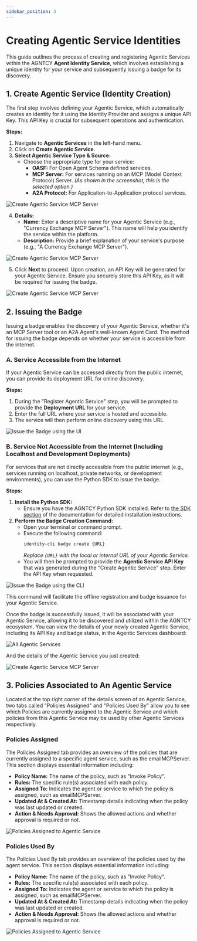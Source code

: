 ```yaml
---
sidebar_position: 3
---
```


# Creating Agentic Service Identities

This guide outlines the process of creating and registering Agentic Services within the AGNTCY **Agent Identity Service**, which involves establishing a unique identity for your service and subsequently issuing a badge for its discovery.

## 1. Create Agentic Service (Identity Creation)

The first step involves defining your Agentic Service, which automatically creates an identity for it using the Identity Provider and assigns a unique API Key. This API Key is crucial for subsequent operations and authentication.

**Steps:**

1.  Navigate to **Agentic Services** in the left-hand menu.
2.  Click on **Create Agentic Service**.
3.  **Select Agentic Service Type & Source:**
    - Choose the appropriate type for your service:
      - **OASF:** For Open Agent Schema defined services.
      - **MCP Server:** For services running on an MCP (Model Context Protocol) Server. _(As shown in the screenshot, this is the selected option.)_
      - **A2A Protocol:** For Application-to-Application protocol services.

![Create Agentic Service MCP Server](/img/agentic-service-mcp.png)

4.  **Details:**
    - **Name:** Enter a descriptive name for your Agentic Service (e.g., "Currency Exchange MCP Server"). This name will help you identify the service within the platform.
    - **Description:** Provide a brief explanation of your service's purpose (e.g., "A Currency Exchange MCP Server").

![Create Agentic Service MCP Server](/img/agentic-service-mcp-2.png)

5.  Click **Next** to proceed. Upon creation, an API Key will be generated for your Agentic Service. Ensure you securely store this API Key, as it will be required for issuing the badge.

![Create Agentic Service MCP Server](/img/agentic-service-mcp-no-badge.png)

## 2. Issuing the Badge

Issuing a badge enables the discovery of your Agentic Service, whether it's an MCP Server tool or an A2A Agent's well-known Agent Card. The method for issuing the badge depends on whether your service is accessible from the internet.

### A. Service Accessible from the Internet

If your Agentic Service can be accessed directly from the public internet, you can provide its deployment URL for online discovery.

**Steps:**

1.  During the "Register Agentic Service" step, you will be prompted to provide the **Deployment URL** for your service.
2.  Enter the full URL where your service is hosted and accessible.
3.  The service will then perform online discovery using this URL.

![Issue the Badge using the UI](/img/issue-badge-online.png)

### B. Service Not Accessible from the Internet (Including Localhost and Development Deployments)

For services that are not directly accessible from the public internet (e.g., services running on localhost, private networks, or development environments), you can use the Python SDK to issue the badge.

**Steps:**

1.  **Install the Python SDK:**
    - Ensure you have the AGNTCY Python SDK installed. Refer to [the SDK section](/docs/sdk) of the documentation for detailed installation instructions.
2.  **Perform the Badge Creation Command:**
    - Open your terminal or command prompt.
    - Execute the following command:
      ```bash
      identity-cli badge create {URL}
      ```
      _Replace `{URL}` with the local or internal URL of your Agentic Service._
    - You will then be prompted to provide the **Agentic Service API Key** that was generated during the "Create Agentic Service" step. Enter the API Key when requested.

![Issue the Badge using the CLI](/img/issue-badge-offline.png)

This command will facilitate the offline registration and badge issuance for your Agentic Service.

Once the badge is successfully issued, it will be associated with your Agentic Service, allowing it to be discovered and utilized within the AGNTCY ecosystem.
You can view the details of your newly created Agentic Service, including its API Key and badge status, in the Agentic Services dashboard:

![All Agentic Services](/img/agentic-service-all.png)

And the details of the Agentic Service you just created:

![Create Agentic Service MCP Server](/img/agentic-service-mcp-badge.png)

## 3. Policies Associated to An Agentic Service

Located at the top right corner of the details screen of an Agentic Service, two tabs called "Policies Assigned" and "Policies Used By" allow you to see which Policies are currently assigned to the Agentic Service and which policies from this Agentic Service may be used by other Agentic Services respectively.

### Policies Assigned

The Policies Assigned tab provides an overview of the policies that are currently assigned to a specific agent service, such as the emailMCPServer. This section displays essential information including:

- **Policy Name:** The name of the policy, such as "Invoke Policy".
- **Rules:** The specific rule(s) associated with each policy.
- **Assigned To:** Indicates the agent or service to which the policy is assigned, such as emailMCPServer.
- **Updated At & Created At:** Timestamp details indicating when the policy was last updated or created.
- **Action & Needs Approval:** Shows the allowed actions and whether approval is required or not.

![Policies Assigned to Agentic Service](/img/agentic-service-mcp-badge-policies-assigned.png)

### Policies Used By

The Policies Used By tab provides an overview of the policies used by the agent service. This section displays essential information including:

- **Policy Name:** The name of the policy, such as "Invoke Policy".
- **Rules:** The specific rule(s) associated with each policy.
- **Assigned To:** Indicates the agent or service to which the policy is assigned, such as emailMCPServer.
- **Updated At & Created At:** Timestamp details indicating when the policy was last updated or created.
- **Action & Needs Approval:** Shows the allowed actions and whether approval is required or not.

![Policies Assigned to Agentic Service](/img/agentic-service-mcp-badge-policies-usedby.png)
